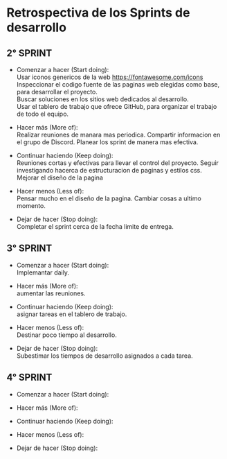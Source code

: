 # Retrospectiva de los Sprints de desarrollo

## 2° SPRINT
- Comenzar a hacer (Start doing):  
Usar iconos genericos de la web https://fontawesome.com/icons  
Inspeccionar el codigo fuente de las paginas web elegidas como base, para desarrollar el proyecto.  
Buscar soluciones en los sitios web dedicados al desarrollo.  
Usar el tablero de trabajo que ofrece GitHub, para organizar el trabajo de todo el equipo.

- Hacer más (More of):  
Realizar reuniones de manara mas periodica.
Compartir informacion en el grupo de Discord.
Planear los sprint de manera mas efectiva.


- Continuar haciendo (Keep doing):  
Reuniones cortas y efectivas para llevar el control del proyecto.
Seguir investigando hacerca de estructuracion de paginas y estilos css.
Mejorar el diseño de la pagina

- Hacer menos (Less of):  
Pensar mucho en el diseño de la pagina.
Cambiar cosas a ultimo momento.

- Dejar de hacer (Stop doing):  
Completar el sprint cerca de la fecha limite de entrega.

## 3° SPRINT
- Comenzar a hacer (Start doing):  
Implemantar daily.  

- Hacer más (More of):  
aumentar las reuniones.  

- Continuar haciendo (Keep doing):  
asignar tareas en el tablero de trabajo.  

- Hacer menos (Less of):  
Destinar poco tiempo al desarrollo.  

- Dejar de hacer (Stop doing):  
Subestimar los tiempos de desarrollo asignados a cada tarea.  


## 4° SPRINT
- Comenzar a hacer (Start doing):  


- Hacer más (More of):  


- Continuar haciendo (Keep doing):  


- Hacer menos (Less of):  


- Dejar de hacer (Stop doing):  


